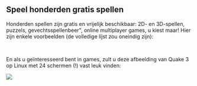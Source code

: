 <?php require("../../entete.php");?> <?php require("../../base.php");?> <?php require("../../fonctions.php");?>

<div id="corps">

<h2>Speel honderden gratis spellen</h2>

Honderden spellen zijn gratis en vrijelijk beschikbaar: 2D- en 3D-spellen, puzzels, gevechtsspellenbeer", online multiplayer games, u kiest maar! Hier zijn enkele voorbeelden (de volledige lijst zou oneindig zijn):

<div id="items">

<?php all_games_from_file ();?>

<br class="clearboth" />
</div>

En als u geïnteresseerd bent in games, zult u deze afbeelding van Quake 3 op Linux met 24 schermen (!) vast leuk vinden:

<a href="Images/quake_24_screens.jpg"><img src="Images/quake_24_screens_thumbnail.jpg" /></a>

</div>


